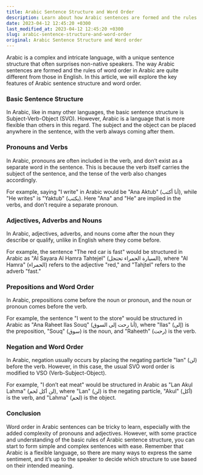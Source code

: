 ```yaml
---
title: Arabic Sentence Structure and Word Order
description: Learn about how Arabic sentences are formed and the rules of word order in Arabic language.
date: 2023-04-12 12:45:20 +0300
last_modified_at: 2023-04-12 12:45:20 +0300
slug: arabic-sentence-structure-and-word-order
original: Arabic Sentence Structure and Word order
---
```

Arabic is a complex and intricate language, with a unique sentence structure that often surprises non-native speakers. The way Arabic sentences are formed and the rules of word order in Arabic are quite different from those in English. In this article, we will explore the key features of Arabic sentence structure and word order.

### Basic Sentence Structure
In Arabic, like in many other languages, the basic sentence structure is Subject-Verb-Object (SVO). However, Arabic is a language that is more flexible than others in this regard. The subject and the object can be placed anywhere in the sentence, with the verb always coming after them.

### Pronouns and Verbs
In Arabic, pronouns are often included in the verb, and don’t exist as a separate word in the sentence. This is because the verb itself carries the subject of the sentence, and the tense of the verb also changes accordingly.

For example, saying "I write" in Arabic would be "Ana Aktub" (أنا أكتب), while "He writes" is "Yaktub" (يكتب). Here "Ana" and "He" are implied in the verbs, and don’t require a separate pronoun.

### Adjectives, Adverbs and Nouns
In Arabic, adjectives, adverbs, and nouns come after the noun they describe or qualify, unlike in English where they come before.

For example, the sentence "The red car is fast" would be structured in Arabic as "Al Sayara Al Hamra Tahtejel" (السيارة الحمراء تحتجل), where "Al Hamra" (الحمراء) refers to the adjective "red," and "Tahjtel" refers to the adverb "fast."

### Prepositions and Word Order
In Arabic, prepositions come before the noun or pronoun, and the noun or pronoun comes before the verb.

For example, the sentence "I went to the store" would be structured in Arabic as "Ana Raheet Ilas Souq" (أنا رحت إلى السوق), where "Ilas" (إلى) is the preposition, "Souq" (سوق) is the noun, and "Raheeth" (رحت) is the verb.

### Negation and Word Order
In Arabic, negation usually occurs by placing the negating particle "lan" (لن) before the verb. However, in this case, the usual SVO word order is modified to VSO (Verb-Subject-Object).

For example, "I don’t eat meat" would be structured in Arabic as "Lan Akul Lahma" (لن أكل لحم), where "Lan" (لن) is the negating particle, "Akul" (أكل) is the verb, and "Lahma" (لحم) is the object.

### Conclusion
Word order in Arabic sentences can be tricky to learn, especially with the added complexity of pronouns and adjectives. However, with some practice and understanding of the basic rules of Arabic sentence structure, you can start to form simple and complex sentences with ease. Remember that Arabic is a flexible language, so there are many ways to express the same sentiment, and it’s up to the speaker to decide which structure to use based on their intended meaning.